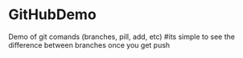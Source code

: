 # GitHubDemo
Demo of git comands (branches, pill, add, etc)
#its simple to see the difference between branches once you get push

